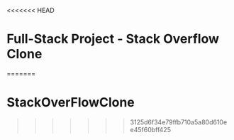 <<<<<<< HEAD
# Full-Stack Project - Stack Overflow Clone
=======
# StackOverFlowClone
>>>>>>> 3125d6f34e79ffb710a5a80d610ee45f60bff425
